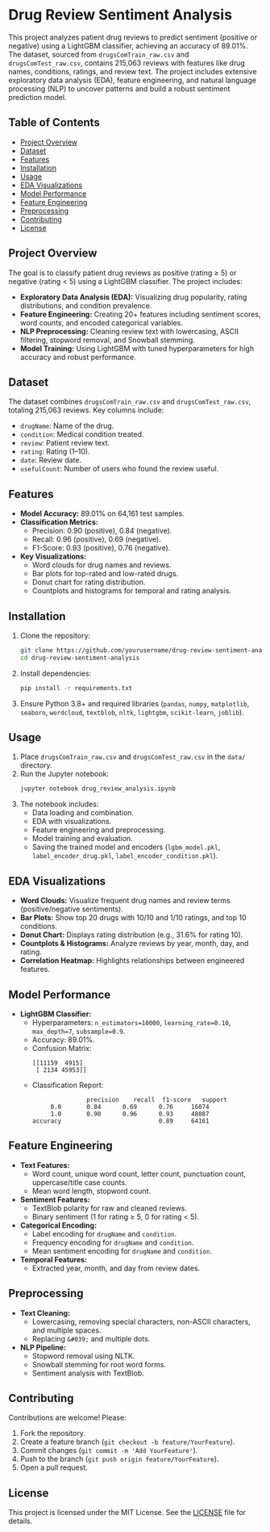 <xaiArtifact artifact_id="74bfc0ae-9b90-4d3d-8c78-0ed4ce4fbbb4" artifact_version_id="e3afa821-0ee7-4f50-8665-563df985d5f6" title="README.md" contentType="text/markdown">

# Drug Review Sentiment Analysis

This project analyzes patient drug reviews to predict sentiment (positive or negative) using a LightGBM classifier, achieving an accuracy of 89.01%. The dataset, sourced from `drugsComTrain_raw.csv` and `drugsComTest_raw.csv`, contains 215,063 reviews with features like drug names, conditions, ratings, and review text. The project includes extensive exploratory data analysis (EDA), feature engineering, and natural language processing (NLP) to uncover patterns and build a robust sentiment prediction model.

## Table of Contents
- [Project Overview](#project-overview)
- [Dataset](#dataset)
- [Features](#features)
- [Installation](#installation)
- [Usage](#usage)
- [EDA Visualizations](#eda-visualizations)
- [Model Performance](#model-performance)
- [Feature Engineering](#feature-engineering)
- [Preprocessing](#preprocessing)
- [Contributing](#contributing)
- [License](#license)

## Project Overview
The goal is to classify patient drug reviews as positive (rating ≥ 5) or negative (rating < 5) using a LightGBM classifier. The project includes:
- **Exploratory Data Analysis (EDA):** Visualizing drug popularity, rating distributions, and condition prevalence.
- **Feature Engineering:** Creating 20+ features including sentiment scores, word counts, and encoded categorical variables.
- **NLP Preprocessing:** Cleaning review text with lowercasing, ASCII filtering, stopword removal, and Snowball stemming.
- **Model Training:** Using LightGBM with tuned hyperparameters for high accuracy and robust performance.

## Dataset
The dataset combines `drugsComTrain_raw.csv` and `drugsComTest_raw.csv`, totaling 215,063 reviews. Key columns include:
- `drugName`: Name of the drug.
- `condition`: Medical condition treated.
- `review`: Patient review text.
- `rating`: Rating (1–10).
- `date`: Review date.
- `usefulCount`: Number of users who found the review useful.

## Features
- **Model Accuracy:** 89.01% on 64,161 test samples.
- **Classification Metrics:**
  - Precision: 0.90 (positive), 0.84 (negative).
  - Recall: 0.96 (positive), 0.69 (negative).
  - F1-Score: 0.93 (positive), 0.76 (negative).
- **Key Visualizations:**
  - Word clouds for drug names and reviews.
  - Bar plots for top-rated and low-rated drugs.
  - Donut chart for rating distribution.
  - Countplots and histograms for temporal and rating analysis.

## Installation
1. Clone the repository:
   ```bash
   git clone https://github.com/yourusername/drug-review-sentiment-analysis.git
   cd drug-review-sentiment-analysis
   ```
2. Install dependencies:
   ```bash
   pip install -r requirements.txt
   ```
3. Ensure Python 3.8+ and required libraries (`pandas`, `numpy`, `matplotlib`, `seaborn`, `wordcloud`, `textblob`, `nltk`, `lightgbm`, `scikit-learn`, `joblib`).

## Usage
1. Place `drugsComTrain_raw.csv` and `drugsComTest_raw.csv` in the `data/` directory.
2. Run the Jupyter notebook:
   ```bash
   jupyter notebook drug_review_analysis.ipynb
   ```
3. The notebook includes:
   - Data loading and combination.
   - EDA with visualizations.
   - Feature engineering and preprocessing.
   - Model training and evaluation.
   - Saving the trained model and encoders (`lgbm_model.pkl`, `label_encoder_drug.pkl`, `label_encoder_condition.pkl`).

## EDA Visualizations
- **Word Clouds:** Visualize frequent drug names and review terms (positive/negative sentiments).
- **Bar Plots:** Show top 20 drugs with 10/10 and 1/10 ratings, and top 10 conditions.
- **Donut Chart:** Displays rating distribution (e.g., 31.6% for rating 10).
- **Countplots & Histograms:** Analyze reviews by year, month, day, and rating.
- **Correlation Heatmap:** Highlights relationships between engineered features.

## Model Performance
- **LightGBM Classifier:**
  - Hyperparameters: `n_estimators=10000`, `learning_rate=0.10`, `max_depth=7`, `subsample=0.9`.
  - Accuracy: 89.01%.
  - Confusion Matrix:
    ```
    [[11159  4915]
     [ 2134 45953]]
    ```
  - Classification Report:
    ```
                   precision    recall  f1-score   support
         0.0       0.84      0.69      0.76     16074
         1.0       0.90      0.96      0.93     48087
    accuracy                           0.89     64161
    ```

## Feature Engineering
- **Text Features:**
  - Word count, unique word count, letter count, punctuation count, uppercase/title case counts.
  - Mean word length, stopword count.
- **Sentiment Features:**
  - TextBlob polarity for raw and cleaned reviews.
  - Binary sentiment (1 for rating ≥ 5, 0 for rating < 5).
- **Categorical Encoding:**
  - Label encoding for `drugName` and `condition`.
  - Frequency encoding for `drugName` and `condition`.
  - Mean sentiment encoding for `drugName` and `condition`.
- **Temporal Features:**
  - Extracted year, month, and day from review dates.

## Preprocessing
- **Text Cleaning:**
  - Lowercasing, removing special characters, non-ASCII characters, and multiple spaces.
  - Replacing `&#039;` and multiple dots.
- **NLP Pipeline:**
  - Stopword removal using NLTK.
  - Snowball stemming for root word forms.
  - Sentiment analysis with TextBlob.

## Contributing
Contributions are welcome! Please:
1. Fork the repository.
2. Create a feature branch (`git checkout -b feature/YourFeature`).
3. Commit changes (`git commit -m 'Add YourFeature'`).
4. Push to the branch (`git push origin feature/YourFeature`).
5. Open a pull request.

## License
This project is licensed under the MIT License. See the [LICENSE](LICENSE) file for details.

</xaiArtifact>
